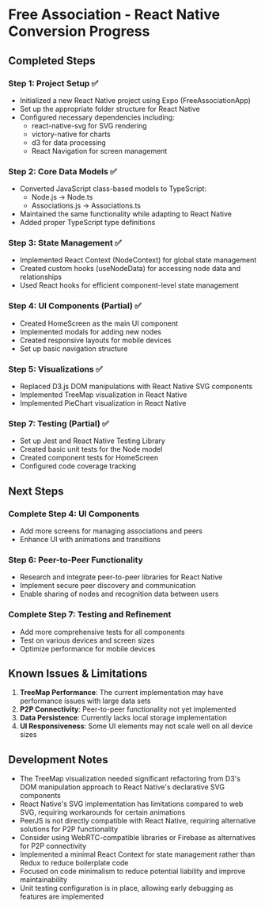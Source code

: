 # Free Association - React Native Conversion Progress

## Completed Steps

### Step 1: Project Setup ✅
- Initialized a new React Native project using Expo (FreeAssociationApp)
- Set up the appropriate folder structure for React Native
- Configured necessary dependencies including:
  - react-native-svg for SVG rendering
  - victory-native for charts
  - d3 for data processing
  - React Navigation for screen management

### Step 2: Core Data Models ✅
- Converted JavaScript class-based models to TypeScript:
  - Node.js → Node.ts
  - Associations.js → Associations.ts
- Maintained the same functionality while adapting to React Native
- Added proper TypeScript type definitions

### Step 3: State Management ✅
- Implemented React Context (NodeContext) for global state management
- Created custom hooks (useNodeData) for accessing node data and relationships
- Used React hooks for efficient component-level state management

### Step 4: UI Components (Partial) ✅
- Created HomeScreen as the main UI component
- Implemented modals for adding new nodes
- Created responsive layouts for mobile devices
- Set up basic navigation structure

### Step 5: Visualizations ✅
- Replaced D3.js DOM manipulations with React Native SVG components
- Implemented TreeMap visualization in React Native
- Implemented PieChart visualization in React Native

### Step 7: Testing (Partial) ✅
- Set up Jest and React Native Testing Library
- Created basic unit tests for the Node model
- Created component tests for HomeScreen
- Configured code coverage tracking

## Next Steps

### Complete Step 4: UI Components
- Add more screens for managing associations and peers
- Enhance UI with animations and transitions

### Step 6: Peer-to-Peer Functionality
- Research and integrate peer-to-peer libraries for React Native
- Implement secure peer discovery and communication
- Enable sharing of nodes and recognition data between users

### Complete Step 7: Testing and Refinement
- Add more comprehensive tests for all components
- Test on various devices and screen sizes
- Optimize performance for mobile devices

## Known Issues & Limitations

1. **TreeMap Performance**: The current implementation may have performance issues with large data sets
2. **P2P Connectivity**: Peer-to-peer functionality not yet implemented
3. **Data Persistence**: Currently lacks local storage implementation
4. **UI Responsiveness**: Some UI elements may not scale well on all device sizes

## Development Notes

- The TreeMap visualization needed significant refactoring from D3's DOM manipulation approach to React Native's declarative SVG components
- React Native's SVG implementation has limitations compared to web SVG, requiring workarounds for certain animations
- PeerJS is not directly compatible with React Native, requiring alternative solutions for P2P functionality
- Consider using WebRTC-compatible libraries or Firebase as alternatives for P2P connectivity
- Implemented a minimal React Context for state management rather than Redux to reduce boilerplate code
- Focused on code minimalism to reduce potential liability and improve maintainability 
- Unit testing configuration is in place, allowing early debugging as features are implemented 